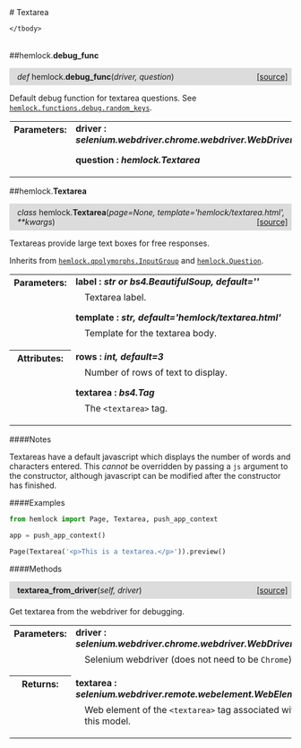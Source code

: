 <script src="https://cdn.mathjax.org/mathjax/latest/MathJax.js?config=TeX-AMS-MML_HTMLorMML" type="text/javascript"></script>

<link rel="stylesheet" href="https://assets.readthedocs.org/static/css/readthedocs-doc-embed.css" type="text/css" />

<style>
    a.src-href {
        float: right;
    }
    p.attr {
        margin-top: 0.5em;
        margin-left: 1em;
    }
    p.func-header {
        background-color: gainsboro;
        border-radius: 0.1em;
        padding: 0.5em;
        padding-left: 1em;
    }
    table.field-table {
        border-radius: 0.1em
    }
</style># Textarea

<table class="docutils field-list field-table" frame="void" rules="none">
    <col class="field-name" />
    <col class="field-body" />
    <tbody valign="top">
        
    </tbody>
</table>



##hemlock.**debug_func**

<p class="func-header">
    <i>def</i> hemlock.<b>debug_func</b>(<i>driver, question</i>) <a class="src-href" target="_blank" href="https://github.com/dsbowen/hemlock/blob/master/hemlock/qpolymorphs/textarea.py#L9">[source]</a>
</p>

Default debug function for textarea questions. See
[`hemlock.functions.debug.random_keys`](debug_functions.md).

<table class="docutils field-list field-table" frame="void" rules="none">
    <col class="field-name" />
    <col class="field-body" />
    <tbody valign="top">
        <tr class="field">
    <th class="field-name"><b>Parameters:</b></td>
    <td class="field-body" width="100%"><b>driver : <i>selenium.webdriver.chrome.webdriver.WebDriver</i></b>
<p class="attr">
    
</p>
<b>question : <i>hemlock.Textarea</i></b>
<p class="attr">
    
</p></td>
</tr>
    </tbody>
</table>



##hemlock.**Textarea**

<p class="func-header">
    <i>class</i> hemlock.<b>Textarea</b>(<i>page=None, template='hemlock/textarea.html', **kwargs</i>) <a class="src-href" target="_blank" href="https://github.com/dsbowen/hemlock/blob/master/hemlock/qpolymorphs/textarea.py#L26">[source]</a>
</p>

Textareas provide large text boxes for free responses.

Inherits from [`hemlock.qpolymorphs.InputGroup`](input_group.md) and
[`hemlock.Question`](question.md).

<table class="docutils field-list field-table" frame="void" rules="none">
    <col class="field-name" />
    <col class="field-body" />
    <tbody valign="top">
        <tr class="field">
    <th class="field-name"><b>Parameters:</b></td>
    <td class="field-body" width="100%"><b>label : <i>str or bs4.BeautifulSoup, default=''</i></b>
<p class="attr">
    Textarea label.
</p>
<b>template : <i>str, default='hemlock/textarea.html'</i></b>
<p class="attr">
    Template for the textarea body.
</p></td>
</tr>
<tr class="field">
    <th class="field-name"><b>Attributes:</b></td>
    <td class="field-body" width="100%"><b>rows : <i>int, default=3</i></b>
<p class="attr">
    Number of rows of text to display.
</p>
<b>textarea : <i>bs4.Tag</i></b>
<p class="attr">
    The <code>&lt;textarea&gt;</code> tag.
</p></td>
</tr>
    </tbody>
</table>

####Notes

Textareas have a default javascript which displays the number of words and
characters entered. This *cannot* be overridden by passing a `js` argument
to the constructor, although javascript can be modified after the
constructor has finished.

####Examples

```python
from hemlock import Page, Textarea, push_app_context

app = push_app_context()

Page(Textarea('<p>This is a textarea.</p>')).preview()
```

####Methods



<p class="func-header">
    <i></i> <b>textarea_from_driver</b>(<i>self, driver</i>) <a class="src-href" target="_blank" href="https://github.com/dsbowen/hemlock/blob/master/hemlock/qpolymorphs/textarea.py#L95">[source]</a>
</p>

Get textarea from the webdriver for debugging.

<table class="docutils field-list field-table" frame="void" rules="none">
    <col class="field-name" />
    <col class="field-body" />
    <tbody valign="top">
        <tr class="field">
    <th class="field-name"><b>Parameters:</b></td>
    <td class="field-body" width="100%"><b>driver : <i>selenium.webdriver.chrome.webdriver.WebDriver</i></b>
<p class="attr">
    Selenium webdriver (does not need to be <code>Chrome</code>).
</p></td>
</tr>
<tr class="field">
    <th class="field-name"><b>Returns:</b></td>
    <td class="field-body" width="100%"><b>textarea : <i>selenium.webdriver.remote.webelement.WebElement</i></b>
<p class="attr">
    Web element of the <code>&lt;textarea&gt;</code> tag associated with this model.
</p></td>
</tr>
    </tbody>
</table>

